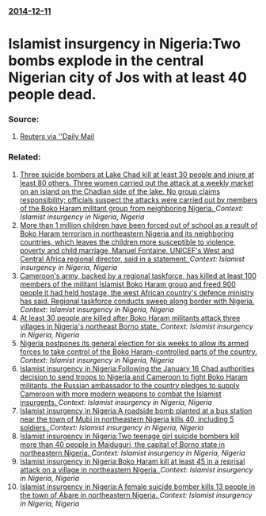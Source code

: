 ### [2014-12-11](/news/2014/12/11/index.md)

# Islamist insurgency in Nigeria:Two bombs explode in the central Nigerian city of Jos with at least 40 people dead. 




### Source:

1. [Reuters via ''Daily Mail](http://www.dailymail.co.uk/wires/reuters/article-2870549/Blasts-kill-32-Nigerian-city-Jos.html)

### Related:

1. [Three suicide bombers at Lake Chad kill at least 30 people and injure at least 80 others. Three women carried out the attack at a weekly market on an island on the Chadian side of the lake. No group claims responsibility; officials suspect the attacks were carried out by members of the Boko Haram militant group from neighboring Nigeria. ](/news/2015/12/5/three-suicide-bombers-at-lake-chad-kill-at-least-30-people-and-injure-at-least-80-others-three-women-carried-out-the-attack-at-a-weekly-mar.md) _Context: Islamist insurgency in Nigeria, Nigeria_
2. [More than 1 million children have been forced out of school as a result of Boko Haram terrorism in northeastern Nigeria and its neighboring countries, which leaves the children more susceptible to violence, poverty and child marriage,  Manuel Fontaine, UNICEF's West and Central Africa regional director, said in a statement. ](/news/2015/12/22/more-than-1-million-children-have-been-forced-out-of-school-as-a-result-of-boko-haram-terrorism-in-northeastern-nigeria-and-its-neighboring.md) _Context: Islamist insurgency in Nigeria, Nigeria_
3. [Cameroon's army, backed by a regional taskforce, has killed at least 100 members of the militant Islamist Boko Haram group and freed 900 people it had held hostage, the west African country's defence ministry has said. Regional taskforce conducts sweep along border with Nigeria. ](/news/2015/12/2/cameroonas-army-backed-by-a-regional-taskforce-has-killed-at-least-100-members-of-the-militant-islamist-boko-haram-group-and-freed-900-p.md) _Context: Islamist insurgency in Nigeria, Nigeria_
4. [At least 30 people are killed after Boko Haram militants attack three villages in Nigeria's northeast Borno state. ](/news/2015/12/15/at-least-30-people-are-killed-after-boko-haram-militants-attack-three-villages-in-nigeria-s-northeast-borno-state.md) _Context: Islamist insurgency in Nigeria, Nigeria_
5. [Nigeria postpones its general election for six weeks to allow its armed forces to take control of the Boko Haram-controlled parts of the country. ](/news/2015/02/7/nigeria-postpones-its-general-election-for-six-weeks-to-allow-its-armed-forces-to-take-control-of-the-boko-haram-controlled-parts-of-the-cou.md) _Context: Islamist insurgency in Nigeria, Nigeria_
6. [Islamist insurgency in Nigeria:Following the January 16 Chad authorities decision to send troops to Nigeria and Cameroon to fight Boko Haram militants, the Russian ambassador to the country pledges to supply Cameroon with more modern weapons to combat the Islamist insurgents. ](/news/2015/01/17/islamist-insurgency-in-nigeria-pfollowing-the-january-16-chad-authorities-decision-to-send-troops-to-nigeria-and-cameroon-to-fight-boko-hara.md) _Context: Islamist insurgency in Nigeria, Nigeria_
7. [Islamist insurgency in Nigeria:A roadside bomb planted at a bus station near the town of Mubi in northeastern Nigeria kills 40, including 5 soldiers. ](/news/2014/11/27/islamist-insurgency-in-nigeria-pa-roadside-bomb-planted-at-a-bus-station-near-the-town-of-mubi-in-northeastern-nigeria-kills-40-including-5.md) _Context: Islamist insurgency in Nigeria, Nigeria_
8. [Islamist insurgency in Nigeria:Two teenage girl suicide bombers kill more than 40 people in Maiduguri, the capital of Borno state in northeastern Nigeria. ](/news/2014/11/25/islamist-insurgency-in-nigeria-ptwo-teenage-girl-suicide-bombers-kill-more-than-40-people-in-maiduguri-the-capital-of-borno-state-in-northe.md) _Context: Islamist insurgency in Nigeria, Nigeria_
9. [Islamist insurgency in Nigeria:Boko Haram kill at least 45 in a reprisal attack on a village in northeastern Nigeria. ](/news/2014/11/19/islamist-insurgency-in-nigeria-pboko-haram-kill-at-least-45-in-a-reprisal-attack-on-a-village-in-northeastern-nigeria.md) _Context: Islamist insurgency in Nigeria, Nigeria_
10. [Islamist insurgency in Nigeria:A female suicide bomber kills 13 people in the town of Abare in northeastern Nigeria. ](/news/2014/11/16/islamist-insurgency-in-nigeria-pa-female-suicide-bomber-kills-13-people-in-the-town-of-abare-in-northeastern-nigeria.md) _Context: Islamist insurgency in Nigeria, Nigeria_
